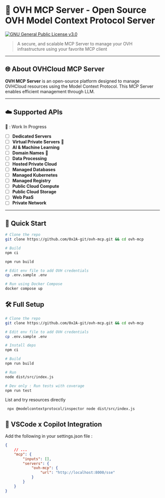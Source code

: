 # 🚀 OVH MCP Server - Open Source OVH Model Context Protocol Server

[![GNU General Public License v3.0](https://github.com/0x2A-git/ovh-mcp/blob/main/LICENSE)](LICENSE)

> A secure, and scalable MCP Server to manage your OVH infrastructure using your favorite MCP client

---

## 🌐 About OVHCloud MCP Server

**OVH MCP Server** is an open-source platform designed to manage OVHCloud resources using the Model Context Protocol. This MCP Server enables efficient management through LLM.

---

## ☁️ Supported APIs

🚧 : Work In Progress

- [ ] **Dedicated Servers**
- [ ] **Virtual Private Servers** 🚧
- [ ] **AI & Machine Learning**
- [ ] **Domain Names** 🚧
- [ ] **Data Processing**
- [ ] **Hosted Private Cloud**
- [ ] **Managed Databases**
- [ ] **Managed Kubernetes**
- [ ] **Managed Registry**
- [ ] **Public Cloud Compute**
- [ ] **Public Cloud Storage**
- [ ] **Web PaaS**
- [ ] **Private Network**

---

## 🚀 Quick Start

```bash
# Clone the repo
git clone https://github.com/0x2A-git/ovh-mcp.git && cd ovh-mcp

# Build
npm ci

npm run build

# Edit env file to add OVH credentials
cp .env.sample .env

# Run using Docker Compose
docker compose up
```

## 🛠️ Full Setup

```bash
# Clone the repo
git clone https://github.com/0x2A-git/ovh-mcp.git && cd ovh-mcp

# Edit env file to add OVH credentials
cp .env.sample .env

# Install deps
npm ci

# Build
npm run build

# Run
node dist/src/index.js

# Dev only : Run tests with coverage
npm run test
```

List and try resources directly

```bash
 npx @modelcontextprotocol/inspector node dist/src/index.js
```

## 🤖 VSCode x Copilot Integration

Add the following in your settings.json file :

```json
{
    // ...
    "mcp": {
        "inputs": [],
        "servers": {
            "ovh-mcp": {
                "url": "http://localhost:8000/sse"
            }
        }
    }
}
```
